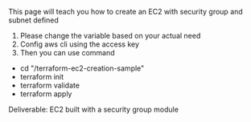 This page will teach you how to create an EC2 with security group and subnet defined

1. Please change the variable based on your actual need
2. Config aws cli using the access key
3. Then you can use command
- cd "<Directory>/terraform-ec2-creation-sample"
- terraform init
- terraform validate
- terraform apply

Deliverable: EC2 built with a security group module
